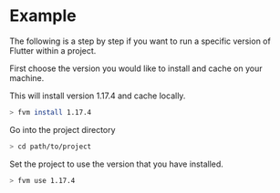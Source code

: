 # Example

The following is a step by step if you want to run a specific version of Flutter within a project.

First choose the version you would like to install and cache on your machine.

This will install version 1.17.4 and cache locally.

```bash
> fvm install 1.17.4
```

Go into the project directory

```bash
> cd path/to/project
```

Set the project to use the version that you have installed.

```bash
> fvm use 1.17.4
```
